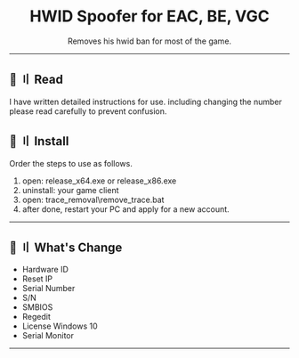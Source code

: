 <h1 align="center">
  HWID Spoofer for EAC, BE, VGC
</h1>

<p align="center">
  Removes his hwid ban for most of the game.
</p>

--- 

## <a id="content"></a>📜 〢 Read

I have written detailed instructions for use. including changing the number please read carefully to prevent confusion.

## <a id="setup"></a> 📁 〢 Install

Order the steps to use as follows.

1. open: release_x64.exe or release_x86.exe
2. uninstall: your game client 
3. open: trace_removal\remove_trace.bat
4. after done, restart your PC and apply for a new account.

---

## <a id="content"></a>📜 〢 What's Change

- Hardware ID
- Reset IP
- Serial Number
- S/N 
- SMBIOS 
- Regedit 
- License Windows 10
- Serial Monitor

---
